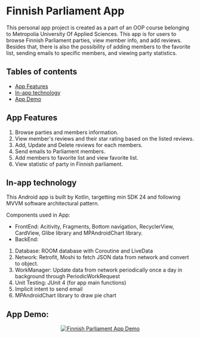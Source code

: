 # Finnish Parliament App
This personal app project is created as a part of an OOP course belonging to Metropolia University Of Applied Sciences. 
This app is for users to browse Finnish Parliament parties, view member info, and add reviews. Besides that, there is also the possibility of adding members to the favorite list, sending emails to specific members, and viewing party statistics. 

## Tables of contents
* [App Features](#app-features)
* [In-app technology](#in-app-technology)
* [App Demo](#app-demo)

## App Features
1. Browse parties and members information. 
1. View member's reviews and their star rating based on the listed reviews.
1. Add, Update and Delete reviews for each members.
1. Send emails to Parliament members.
1. Add members to favorite list and view favorite list.
1. View statistic of party in Finnish parliament.

## In-app technology
This Android app is built by Kotlin, targetting min SDK 24 and following MVVM software architectural pattern. 

Components used in App: 
* FrontEnd: Acitivity, Fragments, Bottom navigation, RecyclerView, CardView, Glibe library and MPAndroidChart library.
* BackEnd:
1. Database: ROOM database with Coroutine and LiveData
1. Network: Retrofit, Moshi to fetch JSON data from network and convert to object.
1. WorkManager: Update data from network periodically once a day in background through PeriodicWorkRequest
1. Unit Testing: JUnit 4 (for app main functions)
1. Implicit intent to send email
1. MPAndroidChart library to draw pie chart

## App Demo: 
<div align="center">

[![Finnish Parliament App Demo](http://img.youtube.com/vi/jhamcarcMUk/0.jpg)](http://www.youtube.com/watch?v=jhamcarcMUk "[Finnish Parliament App Demo")

</div>
 

 

